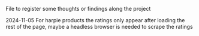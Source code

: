File to register some thoughts or findings along the project

2024-11-05
For harpie products the ratings only appear after loading the rest of the page, maybe a headless browser is needed to scrape the ratings